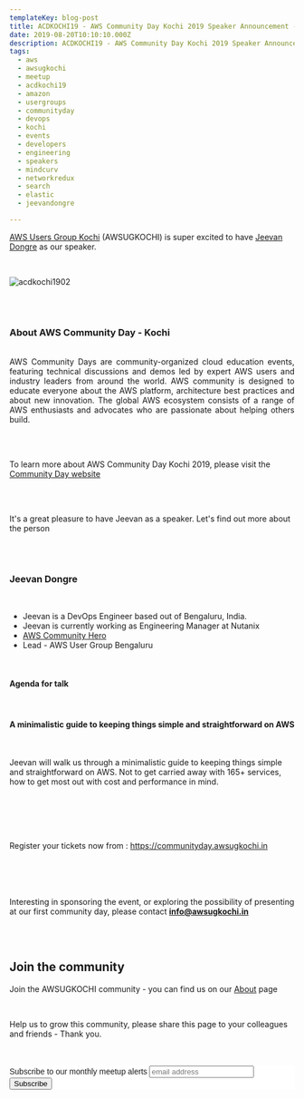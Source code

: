 ```yaml
---
templateKey: blog-post
title: ACDKOCHI19 - AWS Community Day Kochi 2019 Speaker Announcement - Jeevan Dongre
date: 2019-08-20T10:10:10.000Z
description: ACDKOCHI19 - AWS Community Day Kochi 2019 Speaker Announcement -  Jeevan Dongre
tags:
  - aws
  - awsugkochi
  - meetup
  - acdkochi19
  - amazon
  - usergroups
  - communityday
  - devops
  - kochi
  - events
  - developers
  - engineering
  - speakers
  - mindcurv
  - networkredux
  - search
  - elastic
  - jeevandongre

---
```


[AWS Users Group Kochi](https://awsugkochi.in) (AWSUGKOCHI) is super excited to have [Jeevan Dongre](https://www.linkedin.com/in/aravindputrevu/) as our speaker.

<br>

![acdkochi1902](/img/awsugkochi-acdkochi19-speaker-jeevan.png)


<br> 
<br>

<h3> About AWS Community Day - Kochi </h3>

<br>
<div style="text-align: justify">
AWS Community Days are community-organized cloud education events, featuring technical discussions and demos led by expert AWS users and industry leaders from around the world. AWS community is designed to educate everyone about the AWS platform, architecture best practices and about new innovation. The global AWS ecosystem consists of a range of AWS enthusiasts and advocates who are passionate about helping others build.
</div>

<br> <br> 

To learn more about AWS Community Day Kochi 2019, please visit the [Community Day website](https://communityday.awsugkochi.in)


<br> <br> 

It's a great pleasure to have Jeevan as a speaker. Let's find out more about the person

<br> <br> 

<h3> Jeevan Dongre </h3>

<br>

- Jeevan is a DevOps Engineer based out of Bengaluru, India.
- Jeevan is currently working as Engineering Manager at Nutanix
- [AWS Community Hero](https://aws.amazon.com/developer/community/heroes/jeevan-dongre/)
- Lead - AWS User Group Bengaluru

<br>

<h4> Agenda for talk </h4>
<br>
<h4> A minimalistic guide to keeping things simple and straightforward on AWS </h4>
<br>

Jeevan will walk us through a minimalistic guide to keeping things simple and straightforward on AWS. Not to get carried away with 165+ services, how to get most out with cost and performance in mind. 

<br> <br> <br> <br>

Register your tickets now from : https://communityday.awsugkochi.in

<br> <br> <br> <br>
Interesting in sponsoring the event, or exploring the possibility of presenting at our first community day, please contact **info@awsugkochi.in**


<br> <br>

## Join the community

Join the AWSUGKOCHI community - you can find us on our [About](https://awsugkochi.in/about) page

<br> 

Help us to grow this community, please share this page to your colleagues and friends - Thank you.

<br>
<br>

<!-- Begin Mailchimp Signup Form -->
<link href="//cdn-images.mailchimp.com/embedcode/slim-10_7.css" rel="stylesheet" type="text/css">
<style type="text/css">
	#mc_embed_signup{background:#fff; clear:left; font:14px Helvetica,Arial,sans-serif; }
	/* Add your own Mailchimp form style overrides in your site stylesheet or in this style block.
	   We recommend moving this block and the preceding CSS link to the HEAD of your HTML file. */
</style>
<div id="mc_embed_signup">
<form action="https://awsugkochi.us20.list-manage.com/subscribe/post?u=b4c4469413422365d2a2e5cf6&amp;id=d4837b9a16" method="post" id="mc-embedded-subscribe-form" name="mc-embedded-subscribe-form" class="validate" target="_blank" novalidate>
    <div id="mc_embed_signup_scroll">
	<label for="mce-EMAIL">Subscribe to our monthly meetup alerts</label>
	<input type="email" value="" name="EMAIL" class="email" id="mce-EMAIL" placeholder="email address" required>
    <!-- real people should not fill this in and expect good things - do not remove this or risk form bot signups-->
    <div style="position: absolute; left: -5000px;" aria-hidden="true"><input type="text" name="b_b4c4469413422365d2a2e5cf6_d4837b9a16" tabindex="-1" value=""></div>
    <div class="clear"><input type="submit" value="Subscribe" name="subscribe" id="mc-embedded-subscribe" class="button"></div>
    </div>
</form>
</div>

<!--End mc_embed_signup-->
